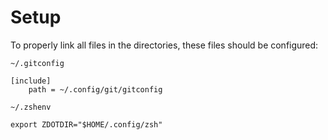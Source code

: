 # Setup

To properly link all files in the directories, these files should be configured:

`~/.gitconfig`

```shell
[include]
	path = ~/.config/git/gitconfig
```

`~/.zshenv`

```shell
export ZDOTDIR="$HOME/.config/zsh"
```
